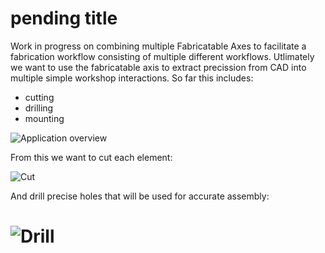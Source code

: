 # pending title

Work in progress on combining multiple Fabricatable Axes to facilitate a fabrication workflow consisting of multiple different workflows. Utlimately we want to use the fabricatable axis to extract precission from CAD into multiple simple workshop interactions. So far this includes: 

- cutting
- drilling 
- mounting 

![Application overview](https://github.com/fellesverkstedet/fabricatable-machines/raw/master/Module%20development/fab_factory/img/overview-01.png)

From this we want to cut each element: 

![Cut](https://github.com/fellesverkstedet/fabricatable-machines/raw/master/Module%20development/fab_factory/img/overview-02.png)


And drill precise holes that will be used for accurate assembly: 

![Drill](https://github.com/fellesverkstedet/fabricatable-machines/raw/master/Module%20development/fab_factory/img/overview-03.png)
=======

